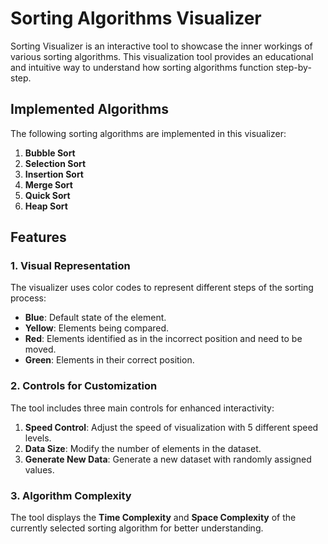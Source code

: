 # Sorting Algorithms Visualizer

Sorting Visualizer is an interactive tool to showcase the inner workings of various sorting algorithms. This visualization tool provides an educational and intuitive way to understand how sorting algorithms function step-by-step.

## Implemented Algorithms
The following sorting algorithms are implemented in this visualizer:
1. **Bubble Sort**
2. **Selection Sort**
3. **Insertion Sort**
4. **Merge Sort**
5. **Quick Sort**
6. **Heap Sort**

## Features
### 1. Visual Representation
The visualizer uses color codes to represent different steps of the sorting process:
- **Blue**: Default state of the element.
- **Yellow**: Elements being compared.
- **Red**: Elements identified as in the incorrect position and need to be moved.
- **Green**: Elements in their correct position.

### 2. Controls for Customization
The tool includes three main controls for enhanced interactivity:
1. **Speed Control**: Adjust the speed of visualization with 5 different speed levels.
2. **Data Size**: Modify the number of elements in the dataset.
3. **Generate New Data**: Generate a new dataset with randomly assigned values.

### 3. Algorithm Complexity
The tool displays the **Time Complexity** and **Space Complexity** of the currently selected sorting algorithm for better understanding.
